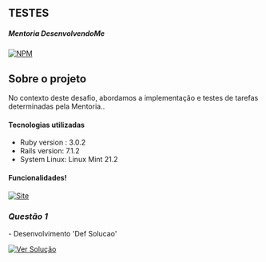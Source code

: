 ## TESTES

##### Mentoria DesenvolvendoMe 
[![NPM](https://img.shields.io/npm/l/react)](https://github.com/AngeloSouza1/Mentorship_Project/blob/develop/LICENSE)

## Sobre o projeto
No contexto deste desafio, abordamos a implementação e testes de tarefas determinadas pela Mentoria..<br>

#### Tecnologias utilizadas
- Ruby version : 3.0.2 
- Rails version: 7.1.2
- System Linux:  Linux Mint 21.2


#### Funcionalidades!
 <a href="">
    <img src="https://img.shields.io/badge/VIDEO%20DEMONSTRAÇÃO  -darkgreen" alt="Site">
 </a>

### *Questão 1*
 <p align="left"> 
 - Desenvolvimento 'Def Solucao'
</p>
<p> 
   <a href="https://github.com/AngeloSouza1/TT2/issues/">
       <img src="https://img.shields.io/badge/Ver%20Solução-darkblue" alt="Ver Solução">
    </a>


     


